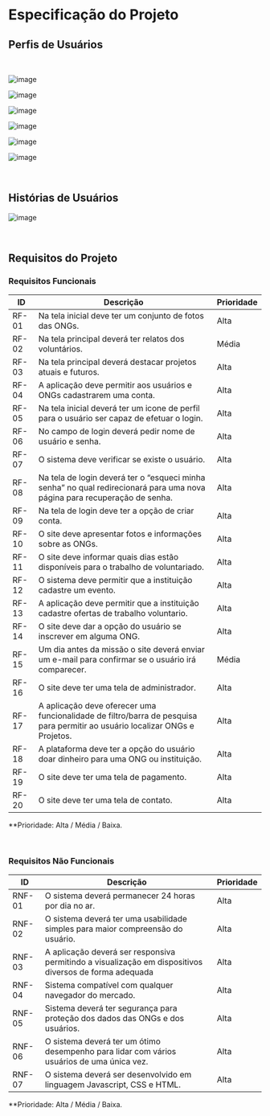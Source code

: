 # Especificação do Projeto

## Perfis de Usuários

<br>

![image](https://github.com/ICEI-PUC-Minas-PMV-ADS/pmv-ads-2024-1-e1-proj-web-t11-pmv-ads-2024-1-e1-projetovat/assets/165384143/c8bf1665-0f5e-4a37-9318-d80b7b0c0110)

![image](https://github.com/ICEI-PUC-Minas-PMV-ADS/pmv-ads-2024-1-e1-proj-web-t11-pmv-ads-2024-1-e1-projetovat/assets/165384143/d9294c3e-0258-43a7-9e2b-42ad0584b03e)

![image](https://github.com/ICEI-PUC-Minas-PMV-ADS/pmv-ads-2024-1-e1-proj-web-t11-pmv-ads-2024-1-e1-projetovat/assets/165384143/c71a704a-9549-467b-bcf3-268570ac1799)

![image](https://github.com/ICEI-PUC-Minas-PMV-ADS/pmv-ads-2024-1-e1-proj-web-t11-pmv-ads-2024-1-e1-projetovat/assets/165384143/fc32943c-d67b-4be9-81c9-98b0c193cf62)

![image](https://github.com/ICEI-PUC-Minas-PMV-ADS/pmv-ads-2024-1-e1-proj-web-t11-pmv-ads-2024-1-e1-projetovat/assets/165384143/2fc70680-22ab-4df5-9142-abb3c4678596)

![image](https://github.com/ICEI-PUC-Minas-PMV-ADS/pmv-ads-2024-1-e1-proj-web-t11-pmv-ads-2024-1-e1-projetovat/assets/165384143/f1c5ae60-97e3-459a-8879-de471f7529c6)

<br>

## Histórias de Usuários

![image](https://github.com/ICEI-PUC-Minas-PMV-ADS/pmv-ads-2024-1-e1-proj-web-t11-pmv-ads-2024-1-e1-projetovat/assets/165384143/6864751f-93d6-42fb-9796-086d05420aea)

<br>

## Requisitos do Projeto


### Requisitos Funcionais


|   ID  |           Descrição             | Prioridade |
|-------|---------------------------------|----|
| RF-01 | Na tela inicial deve ter um conjunto de fotos das ONGs. | Alta  | 
| RF-02 |  Na tela principal deverá ter relatos dos voluntários.  | Média |
| RF-03 |  Na tela principal deverá destacar projetos atuais e futuros. | Alta  | 
| RF-04 |  A aplicação deve permitir aos usuários e ONGs cadastrarem uma conta. | Alta  | 
| RF-05 | Na tela inicial deverá ter um icone de perfil para o usuário ser capaz de efetuar o login. | Alta  | 
| RF-06 | No campo de login deverá pedir nome de usuário e senha. | Alta  |
| RF-07 | O sistema deve verificar se existe o usuário. | Alta  | 
| RF-08 | Na tela de login deverá ter o “esqueci minha senha” no qual redirecionará para uma nova página para recuperação de senha.| Alta  | 
| RF-09 | Na tela de login deve ter a opção de criar conta.  | Alta  |
| RF-10 | O site deve apresentar fotos e informações sobre as ONGs. | Alta  | 
| RF-11 | O site deve informar quais dias estão disponíveis para o trabalho de voluntariado. | Alta  |
| RF-12 | O sistema deve permitir que a instituição cadastre um evento. | Alta  | 
| RF-13 | A aplicação deve permitir que a instituição cadastre ofertas de trabalho voluntario. | Alta  | 
| RF-14 | O site deve dar a opção do usuário se inscrever em alguma ONG. | Alta  |
| RF-15 | Um dia antes da missão o site deverá enviar um e-mail para confirmar se o usuário irá comparecer. | Média | 
| RF-16 | O site deve ter uma tela de administrador. | Alta | 
| RF-17 |A aplicação deve oferecer uma funcionalidade de filtro/barra de pesquisa para permitir ao usuário localizar ONGs e Projetos.| Alta  |
| RF-18 | A plataforma deve ter a opção do usuário doar dinheiro para uma ONG ou instituição. | Alta  | 
| RF-19 | O site deve ter uma tela de pagamento. | Alta |
| RF-20 | O site deve ter uma tela de contato. | Alta |


**Prioridade: Alta / Média / Baixa. 

<br>

### Requisitos Não Funcionais


|ID    | Descrição                | Prioridade |
|--------|---------------------------------|----|
| RNF-01 |  O sistema deverá permanecer 24 horas por dia no ar. | Alta   | 
| RNF-02 |  O sistema deverá ter uma usabilidade simples para maior compreensão do usuário. | Alta   |                  
| RNF-03 |  A aplicação deverá ser responsiva permitindo a visualização em dispositivos diversos de forma adequada | Alta   | 
| RNF-04  | Sistema compatível com qualquer navegador do mercado.                     | Alta   |
| RNF-05| Sistema deverá ter segurança para proteção dos dados das ONGs e dos usuários. | Alta   |
| RNF-06| O sistema deverá ter um ótimo desempenho para lidar com vários usuários de uma única vez. | Alta   |
| RNF-07| O sistema deverá ser desenvolvido em linguagem Javascript, CSS e HTML. | Alta   |





**Prioridade: Alta / Média / Baixa. 

